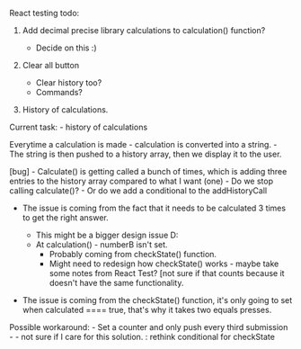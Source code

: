 React testing todo:


1. Add decimal precise library calculations to calculation() function?
    - Decide on this :)
2. Clear all button
    - Clear history too?
    - Commands?

3. History of calculations.

Current task: - history of calculations

Everytime a calculation is made
    - calculation is converted into a string.
    - The string is then pushed to a history array, then we display it to the user.

[bug] - Calculate() is getting called a bunch of times, which is adding three entries to the history array compared to what I want (one)
    - Do we stop calling calculate()? 
    - Or do we add a conditional to the addHistoryCall
- The issue is coming from the fact that it needs to be calculated 3 times to get the right answer.
    - This might be a bigger design issue D:
    - At calculation() - numberB isn't set.
        - Probably coming from checkState() function.
        - Might need to redesign how checkState() works - maybe take some notes from React Test? [not sure if that counts because it doesn't have the same functionality.


- The issue is coming from the checkState() function, it's only going to set when calculated ==== true,
    that's why it takes two equals presses.

Possible workaround: 
    - Set a counter and only push every third submission - 
        - not sure if I care for this solution.
    : rethink conditional for checkState